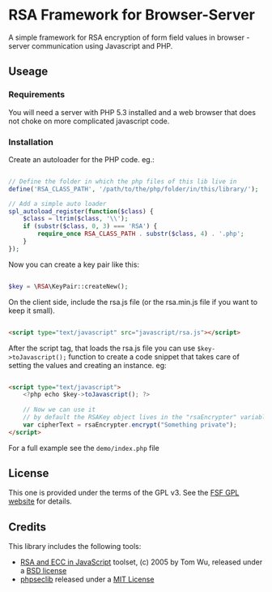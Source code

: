 # RSA Framework for Browser-Server

A simple framework for RSA encryption of form field values in browser - server communication using Javascript and PHP.

## Useage

### Requirements

You will need a server with PHP 5.3 installed and a web browser that does not choke on more complicated javascript code.

### Installation

Create an autoloader for the PHP code. eg.:

```php

// Define the folder in which the php files of this lib live in
define('RSA_CLASS_PATH', '/path/to/the/php/folder/in/this/library/');

// Add a simple auto loader
spl_autoload_register(function($class) {
	$class = ltrim($class, '\\');
	if (substr($class, 0, 3) === 'RSA') {
		require_once RSA_CLASS_PATH . substr($class, 4) . '.php';
	}
});

```

Now you can create a key pair like this:

```php

$key = \RSA\KeyPair::createNew();

```

On the client side, include the rsa.js file (or the rsa.min.js file if you want to keep it small). 

```html

<script type="text/javascript" src="javascript/rsa.js"></script>

```

After the script tag, that loads the rsa.js file you can use <code>$key->toJavascript();</code> function to create a code snippet that takes care of setting the values and creating an instance.
eg:

```html

<script type="text/javascript">
	<?php echo $key->toJavascript(); ?>
	
	// Now we can use it
	// by default the RSAKey object lives in the "rsaEncrypter" variable
	var cipherText = rsaEncrypter.encrypt("Something private");
</script>

```	
	
For a full example see the <code>demo/index.php</code> file	

## License

This one is provided under the terms of the GPL v3. See the [FSF GPL website](http://www.gnu.org/licenses/gpl) for details.

## Credits

This library includes the following tools:

* [RSA and ECC in JavaScript](http://www-cs-students.stanford.edu/~tjw/jsbn/) toolset, (c) 2005 by Tom Wu, released under a [BSD license](http://www-cs-students.stanford.edu/~tjw/jsbn/LICENSE)
* [phpseclib](http://phpseclib.sourceforge.net/) released under a [MIT License](http://www.opensource.org/licenses/mit-license.html)

